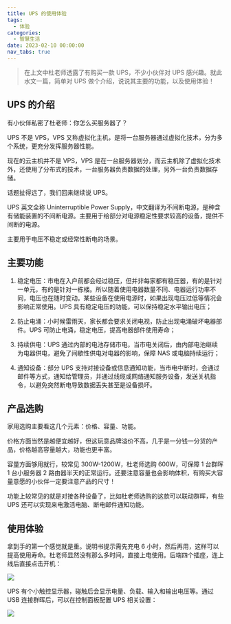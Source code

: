 ```yaml
---
title: UPS 的使用体验
tags:
  - 体验
categories:
  - 智慧生活
date: 2023-02-10 00:00:00
nav_tabs: true
---
```


> 在上文中杜老师透露了有购买一款 UPS，不少小伙伴对 UPS 感兴趣。就此水文一篇，简单对 UPS 做个介绍，说说其主要的功能，以及使用体验！

<!-- more -->

## UPS 的介绍

有小伙伴私密了杜老师：你怎么买服务器了？

UPS 不是 VPS，VPS 又称虚拟化主机，是将一台服务器通过虚拟化技术，分为多个系统，更充分发挥服务器性能。

现在的云主机并不是 VPS，VPS 是在一台服务器划分，而云主机除了虚拟化技术外，还使用了分布式的技术，一台服务器负责数据的处理，另外一台负责数据存储。

话题扯得远了，我们回来继续说 UPS。

UPS 英文全称 Uninterruptible Power Supply，中文翻译为不间断电源，是种含有储能装置的不间断电源。主要用于给部分对电源稳定性要求较高的设备，提供不间断的电源。

主要用于电压不稳定或经常性断电的场景。

## 主要功能

1. 稳定电压：市电在入户前都会经过稳压，但并非每家都有稳压器，有的是针对一单元，有的是针对一栋楼。所以随着使用电器数量不同、电器运行功率不同，电压也在随时变动。某些设备在使用电源时，如果出现电压过低等情况会影响正常使用。UPS 具有稳定电压的功能，可以保持稳定水平输出电压；

2. 防止电涌：小时候雷雨天，家长都会要求关闭电视，防止出现电涌破坏电器部件。UPS 可防止电涌，稳定电压，提高电器部件使用寿命；

3. 持续供电：UPS 通过内部的电池存储市电，当市电关闭后，由内部电池继续为电器供电，避免了间歇性供电对电器的影响，保障 NAS 或电脑持续运行；

4. 通知设备：部分 UPS 支持对接设备或信息通知功能，当市电中断时，会通过邮件等方式，通知给管理员，并通过线缆或网络通知服务设备，发送关机指令，以避免突然断电导致数据丢失甚至是设备损坏。

## 产品选购

家用选购主要看这几个元素：价格、容量、功能。

价格方面当然是越便宜越好，但这玩意品牌溢价不高，几乎是一分钱一分货的产品，价格越高容量越大，功能也更丰富。

容量方面够用就行，较常见 300W-1200W，杜老师选购 600W，可保障 1 台群晖 1 台小服务器 2 路由器半天的正常运行。还要注意容量也会影响体积，有购买大容量意愿的小伙伴一定要注意产品的尺寸！

功能上较常见的就是对接各种设备了，比如杜老师选购的这款可以联动群晖，有些 UPS 还可以实现来电激活电脑、断电邮件通知功能。

## 使用体验

拿到手的第一个感觉就是重。说明书提示需先充电 6 小时，然后再用，这样可以提高使用寿命。杜老师显然没有那么多时间，直接上电使用。后端四个插座，连上线后直接点击开机：

![](https://cdn.dusays.com/2023/02/554-1.jpg)

UPS 有个小触控显示器，碰触后会显示电量、负载、输入和输出电压等。通过 USB 连接群晖后，可以在控制面板配置 UPS 相关设置：

![](https://cdn.dusays.com/2023/02/554-2.jpg)